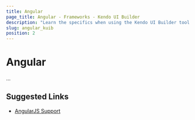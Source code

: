 ```yaml
---
title: Angular
page_title: Angular - Frameworks - Kendo UI Builder
description: "Learn the specifics when using the Kendo UI Builder tool for creating and managing Angular-based web applications."
slug: angular_kuib
position: 2
---
```


# Angular

...

## Suggested Links

* [AngularJS Support]()
